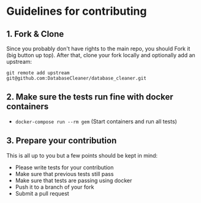 # Guidelines for contributing

## 1. Fork & Clone

Since you probably don't have rights to the main repo, you should Fork it (big
button up top). After that, clone your fork locally and optionally add an
upstream:

    git remote add upstream git@github.com:DatabaseCleaner/database_cleaner.git

## 2. Make sure the tests run fine with docker containers
- `docker-compose run --rm gem` (Start containers and run all tests)

## 3. Prepare your contribution

This is all up to you but a few points should be kept in mind:

- Please write tests for your contribution
- Make sure that previous tests still pass
- Make sure that tests are passing using docker
- Push it to a branch of your fork
- Submit a pull request
